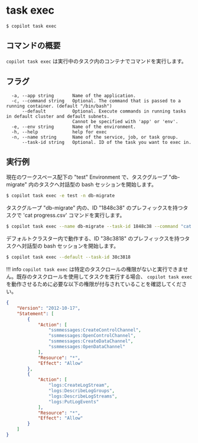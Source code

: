 # task exec
```
$ copilot task exec
```

## コマンドの概要
`copilot task exec` は実行中のタスク内のコンテナでコマンドを実行します。

## フラグ
```
  -a, --app string       Name of the application.
  -c, --command string   Optional. The command that is passed to a running container. (default "/bin/bash")
      --default          Optional. Execute commands in running tasks in default cluster and default subnets.
                         Cannot be specified with 'app' or 'env'.
  -e, --env string       Name of the environment.
  -h, --help             help for exec
  -n, --name string      Name of the service, job, or task group.
      --task-id string   Optional. ID of the task you want to exec in.
```

## 実行例

現在のワークスペース配下の "test" Environment で、タスクグループ "db-migrate" 内のタスクへ対話型の bash セッションを開始します。

```bash
$ copilot task exec -e test -n db-migrate
```

タスクグループ "db-migrate" 内の、ID "1848c38" のプレフィックスを持つタスクで 'cat progress.csv' コマンドを実行します。

```bash
$ copilot task exec --name db-migrate --task-id 1848c38 --command "cat progress.csv"
```

デフォルトクラスター内で動作する、ID "38c3818" のプレフィックスを持つタスクへ対話型の bash セッションを開始します。

```bash
$ copilot task exec --default --task-id 38c3818
```

!!! info
    `copilot task exec` は特定のタスクロールの権限がないと実行できません。既存のタスクロールを使用してタスクを実行する場合、 `copilot task exec` を動作させるために必要な以下の権限が付与されていることを確認してください。
```json
{
    "Version": "2012-10-17",
    "Statement": [
        {
            "Action": [
                "ssmmessages:CreateControlChannel",
                "ssmmessages:OpenControlChannel",
                "ssmmessages:CreateDataChannel",
                "ssmmessages:OpenDataChannel"
            ],
            "Resource": "*",
            "Effect": "Allow"
        },
        {
            "Action": [
                "logs:CreateLogStream",
                "logs:DescribeLogGroups",
                "logs:DescribeLogStreams",
                "logs:PutLogEvents"
            ],
            "Resource": "*",
            "Effect": "Allow"
        }
    ]
}
```
